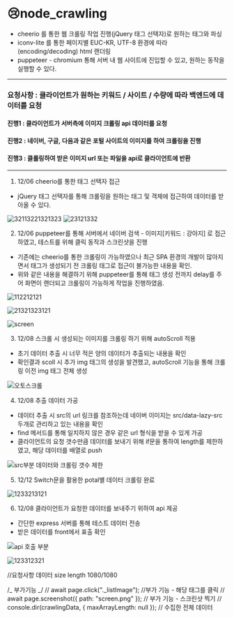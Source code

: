 # 😢node_crawling

- cheerio 를 통한 웹 크롤링 작업 진행(jQuery 태그 선택자)로 원하는 태그와 파싱
- iconv-lite 를 통한 페이지별 EUC-KR, UTF-8 환경에 따라 (encoding/decoding) html 랜더링
- puppeteer - chromium 통해 서버 내 웹 사이트에 진입할 수 있고, 원하는 동작을 실행할 수 있다.

---

### 요청사항 : 클라이언트가 원하는 키워드 / 사이트 / 수량에 따라 백엔드에 데이터를 요청

#### 진행1 : 클라이언트가 서버측에 이미지 크롤링 api 데이터를 요청

#### 진행2 : 네이버, 구글, 다음과 같은 포털 사이트의 이미지를 하여 크롤링을 진행

#### 진행3 : 클롤링하여 받은 이미지 url 또는 파일을 api로 클라이언트에 반환

---

1. 12/06 cheerio를 통한 태그 선택자 접근

- jQuery 태그 선택자를 통해 크롤링을 원하는 태그 및 객체에 접근하여 데이터를 받아올 수 있다.

![32113221321323](https://user-images.githubusercontent.com/98578138/205882274-cf34ab26-0f49-4b3d-9e5d-a755a46ac8e7.png)
![23121332](https://user-images.githubusercontent.com/98578138/205882434-56e038c5-7661-4b2e-8ee7-a3d75d65cdab.png)

2. 12/06 puppeteer를 통해 서버에서 네이버 검색 - 이미지[키워드 : 강아지] 로 접근하였고, 테스트를 위해 클릭 동작과 스크린샷을 진행

- 기존에는 cheerio를 통한 크롤링이 가능하였으나 최근 SPA 환경의 개발이 많아지면서 태그가 생성되기 전 크롤링 태그로 접근이 불가능한 내용을 확인.
- 위와 같은 내용을 해결하기 위해 puppeteer를 통해 태그 생성 전까지 delay를 주어 화면이 랜더되고 크롤링이 가능하게 작업을 진행하였음.

![112212121](https://user-images.githubusercontent.com/98578138/205882747-aafccfc3-1d94-468a-b3f2-d253261bd89a.png)

![21321323121](https://user-images.githubusercontent.com/98578138/205882774-1dc79ee9-a530-4b69-9f87-3cf0dee34560.png)

![screen](https://user-images.githubusercontent.com/98578138/205883221-6453f340-1667-4b20-b365-482cdf0ad1b3.png)

3. 12/08 스크롤 시 생성되는 이미지를 크롤링 하기 위해 autoScroll 적용

- 초기 데이터 추출 시 너무 적은 양의 데이터가 추출되는 내용을 확인
- 확인결과 scoll 시 추가 img 태그의 생성을 발견했고, autoScroll 기능을 통해 크롤링 이전 img 태그 전체 생성

![오토스크롤](https://user-images.githubusercontent.com/98578138/206399552-415046d1-367c-4f01-96c6-acf0fa565425.png)

4. 12/08 추출 데이터 가공

- 데이터 추출 시 src의 url 링크를 참조하는데 네이버 이미지는 src/data-lazy-src 두개로 관리하고 있는 내용을 확인
- find 메서드를 통해 일치하지 않은 경우 같은 url 형식을 받을 수 있게 가공
- 클라이언트의 요청 갯수만큼 데이터를 보내기 위해 if문을 통하여 length를 제한하였고, 해당 데이터를 배열로 push

![src부분 데이터와 크롤링 갯수 제한](https://user-images.githubusercontent.com/98578138/206400899-90c24af4-ec8a-4f8b-a339-a7d9f74bfaf2.png)

5. 12/12 Switch문을 활용한 potal별 데이터 크롤링 완료

![1233213121](https://user-images.githubusercontent.com/98578138/206942927-d4d0fa46-9d86-4b64-ab1e-64f4a4baab60.png)

6. 12/08 클라이언트가 요청한 데이터를 보내주기 위하여 api 제공

- 간단한 express 서버를 통해 테스트 데이터 전송
- 받은 데이터를 front에서 표출 확인

![api 호출 부분](https://user-images.githubusercontent.com/98578138/206401145-c6272a3c-4128-4f3e-ac4c-66856ddec97e.png)

![123312321](https://user-images.githubusercontent.com/98578138/206401161-cffbe163-5d06-42f9-8173-ff9b6afff486.png)

//요청사항 데이터 size length 1080/1080

/_ 부가기능 _/
// await page.click(".\_listImage"); //부가 기능 - 해당 태그를 클릭
// await page.screenshot({ path: "screen.png" }); // 부가 기능 - 스크린샷 찍기
// console.dir(crawlingData, { maxArrayLength: null }); // 수집한 전체 데이터

